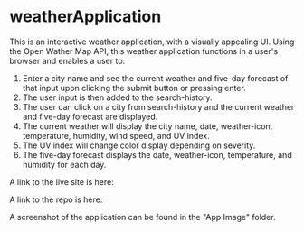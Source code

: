 # weatherApplication

This is an interactive weather application, with a visually appealing UI. Using the Open Wather Map API, this weather application functions in a user's browser and enables a user to:

1. Enter a city name and see the current weather and five-day forecast of that input upon clicking the submit button or pressing enter.
2. The user input is then added to the search-history.
3. The user can click on a city from search-history and the current weather and five-day forecast are displayed.
4. The current weather will display the city name, date, weather-icon, temperature, humidity, wind speed, and UV index.
5. The UV index will change color display depending on severity.
6. The five-day forecast displays the date, weather-icon, temperature, and humidity for each day.

A link to the live site is here: 

A link to the repo is here: 

A screenshot of the application can be found in the "App Image" folder.